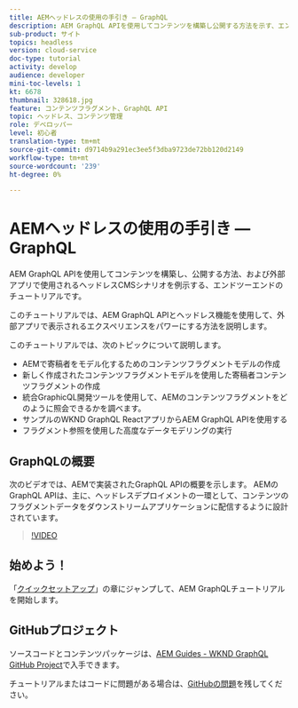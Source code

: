 ```yaml
---
title: AEMヘッドレスの使用の手引き — GraphQL
description: AEM GraphQL APIを使用してコンテンツを構築し公開する方法を示す、エンドツーエンドのチュートリアルです。
sub-product: サイト
topics: headless
version: cloud-service
doc-type: tutorial
activity: develop
audience: developer
mini-toc-levels: 1
kt: 6678
thumbnail: 328618.jpg
feature: コンテンツフラグメント、GraphQL API
topic: ヘッドレス、コンテンツ管理
role: デベロッパー
level: 初心者
translation-type: tm+mt
source-git-commit: d9714b9a291ec3ee5f3dba9723de72bb120d2149
workflow-type: tm+mt
source-wordcount: '239'
ht-degree: 0%

---
```



# AEMヘッドレスの使用の手引き — GraphQL

AEM GraphQL APIを使用してコンテンツを構築し、公開する方法、および外部アプリで使用されるヘッドレスCMSシナリオを例示する、エンドツーエンドのチュートリアルです。

このチュートリアルでは、AEM GraphQL APIとヘッドレス機能を使用して、外部アプリで表示されるエクスペリエンスをパワーにする方法を説明します。

このチュートリアルでは、次のトピックについて説明します。

* AEMで寄稿者をモデル化するためのコンテンツフラグメントモデルの作成
* 新しく作成されたコンテンツフラグメントモデルを使用した寄稿者コンテンツフラグメントの作成
* 統合GraphicQL開発ツールを使用して、AEMのコンテンツフラグメントをどのように照会できるかを調べます。
* サンプルのWKND GraphQL ReactアプリからAEM GraphQL APIを使用する
* フラグメント参照を使用した高度なデータモデリングの実行

## GraphQLの概要

次のビデオでは、AEMで実装されたGraphQL APIの概要を示します。 AEMのGraphQL APIは、主に、ヘッドレスデプロイメントの一環として、コンテンツのフラグメントデータをダウンストリームアプリケーションに配信するように設計されています。

>[!VIDEO](https://video.tv.adobe.com/v/328618/?quality=12&learn=on)

## 始めよう！

「[クイックセットアップ](./setup.md)」の章にジャンプして、AEM GraphQLチュートリアルを開始します。

## GitHubプロジェクト

ソースコードとコンテンツパッケージは、[AEM Guides - WKND GraphQL GitHub Project](https://github.com/adobe/aem-guides-wknd-graphql)で入手できます。

チュートリアルまたはコードに問題がある場合は、[GitHubの問題](https://github.com/adobe/aem-guides-wknd-graphql/issues)を残してください。
